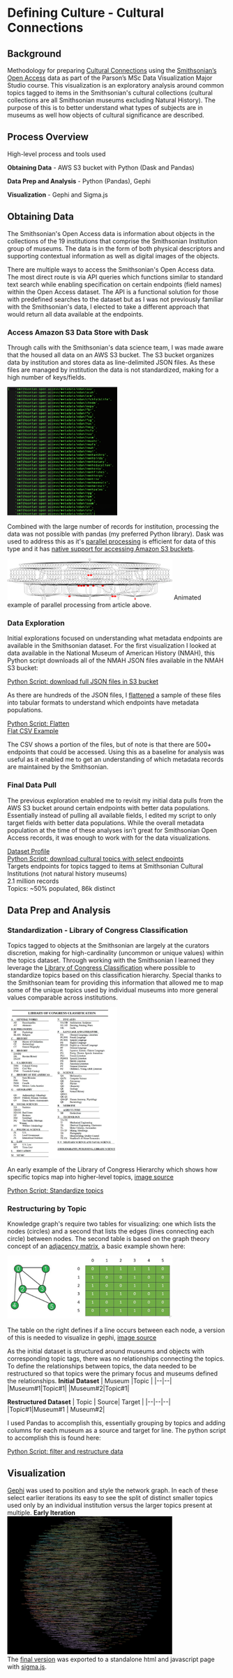 
# Defining Culture - Cultural Connections
## Background
Methodology for preparing [Cultural Connections](https://justinkraus.github.io/si_meta/topics/) using the [Smithsonian’s Open Access](https://www.si.edu/openaccess) data as part of the Parson’s MSc Data Visualization Major Studio course. This visualization is an exploratory analysis around common topics tagged to items in the Smithsonian's cultural collections (cultural collections are all Smithsonian museums excluding Natural History). The purpose of this is to better understand what types of subjects are in museums as well how objects of cultural significance are described.

## Process Overview
High-level process and tools used

**Obtaining Data** - AWS S3 bucket with Python (Dask and Pandas)

**Data Prep and Analysis** - Python (Pandas), Gephi

**Visualization** - Gephi and Sigma.js

## Obtaining Data
The Smithsonian's Open Access data is information about objects in the collections of the 19 institutions that comprise the Smithsonian Institution group of museums. The data is in the form of both physical descriptors and supporting contextual information as well as digital images of the objects. 

There are multiple ways to access the Smithsonian's Open Access data. The most direct route is via API queries which functions similar to standard text search while enabling specification on certain endpoints (field names) within the Open Access dataset. The API is a functional solution for those with predefined searches to the dataset but as I was not previously familiar with the Smithsonian's data, I elected to take a different approach that would return all data available at the endpoints. 

### Access Amazon S3 Data Store with Dask
Through calls with the Smithsonian's data science team, I was made aware that the housed all data on an AWS S3 bucket. The S3 bucket organizes data by institution and stores data as line-delimited JSON files. As these files are managed by institution the data is not standardized, making for a high number of keys/fields. 

<img src="https://github.com/justinkraus/si_meta/blob/master/pythonAnalysis/1_exploration/si_aws_s3.png" height="25%" width="50%">

Combined with the large number of records for institution, processing the data was not possible with pandas (my preferred Python library). Dask was used to address this as it's [parallel processing](https://blog.dask.org/2017/01/24/dask-custom) is efficient for data of this type and it has [native support for accessing Amazon S3 buckets](https://docs.dask.org/en/latest/remote-data-services.html).

<img src="https://github.com/justinkraus/si_meta/blob/master/pythonAnalysis/1_exploration/grid_search_schedule.gif" height="66%" width="75%">  
Animated example of parallel processing from article above.

### Data Exploration
Initial explorations focused on understanding what metadata endpoints are available in the Smithsonian dataset. For the first visualization I looked at data available in the National Museum of American History (NMAH), this Python script downloads all of the NMAH JSON files available in the NMAH S3 bucket:

[Python Script: download full JSON files in S3 bucket](https://github.com/justinkraus/si_meta/blob/master/pythonAnalysis/1_exploration/smithsonian_API_2.py)

As there are hundreds of the JSON files, I [flattened](https://github.com/amirziai/flatten) a sample of these files into tabular formats to understand which endpoints have metadata populations.

[Python Script: Flatten](https://github.com/justinkraus/si_meta/blob/master/pythonAnalysis/1_exploration/smithsonian_flatten.py)  
[Flat CSV Example](https://github.com/justinkraus/si_meta/blob/master/pythonAnalysis/1_exploration/json_flatten_df_example.csv)

The CSV shows a portion of the files, but of note is that there are 500+ endpoints that could be accessed. Using this as a baseline for analysis was useful as it enabled me to get an understanding of which metadata records are maintained by the Smithsonian.

### Final Data Pull
The previous exploration enabled me to revisit my initial data pulls from the AWS S3 bucket around certain endpoints with better data populations. Essentially instead of pulling all available fields, I edited my script to only target fields with better data populations. While the overall metadata population at the time of these analyses isn't great for Smithsonian Open Access records, it was enough to work with for the data visualizations.  

[Dataset Profile](https://justinkraus.github.io/si_meta/topics/SI_Combined_Profile.html)  
[Python Script: download cultural topics with select endpoints](https://github.com/justinkraus/si_meta/blob/master/pythonAnalysis/1_exploration/si_topics_datapull.py)  
Targets endpoints for topics tagged to items at Smithsonian Cultural Institutions (not natural history museums)  
2.1 million records  
Topics: ~50% populated, 86k distinct  


## Data Prep and Analysis
### Standardization - Library of Congress Classification
Topics tagged to objects at the Smithsonian are largely at the curators discretion, making for high-cardinality (uncommon or unique values) within the topics dataset. Through working with the Smithsonian I learned they leverage the [Library of Congress Classification](https://en.wikipedia.org/wiki/Library_of_Congress_Classification) where possible to standardize topics based on this classification hierarchy. Special thanks to the Smithsonian team for providing this information that allowed me to map some of the unique topics used by individual museums into more general values comparable across institutions.


<img src="https://github.com/justinkraus/si_meta/blob/master/pythonAnalysis/2_analysis/topics/locexample.jpeg" height="25%" width="50%">  

An early example of the Library of Congress Hierarchy which shows how specific topics map into higher-level topics, [image source](https://kimon.hosting.nyu.edu/physical-electrical-digital/items/show/1379)  

[Python Script: Standardize topics](https://github.com/justinkraus/si_meta/blob/master/pythonAnalysis/2_analysis/topics/si_topics_standardize.py)  

### Restructuring by Topic
Knowledge graph's require two tables for visualizing: one which lists the nodes (circles) and a second that lists the edges (lines connecting each circle) between nodes. The second table is based on the graph theory concept of an [adjacency matrix](https://www.wikiwand.com/en/Adjacency_matrix), a basic example shown here:

<img src="https://github.com/justinkraus/si_meta/blob/master/pythonAnalysis/2_analysis/topics/adjMatrix.jpeg" height="66%" width="75%">  
  
The table on the right defines if a line occurs between each node, a version of this is needed to visualize in gephi, [image source](https://www.geeksforgeeks.org/graph-and-its-representations/)

As the initial dataset is structured around museums and objects with corresponding topic tags, there was no relationships connecting the topics. To define the relationships between topics, the data needed to be restructured so that topics were the primary focus and museums defined the relationships.
**Initial Dataset**
| Museum |Topic  |
|--|--|
|Museum#1|Topic#1|
|Museum#2|Topic#1|

**Restructured Dataset**
| Topic | Source| Target |
|--|--|--|
|Topic#1|Museum#1 | Museum#2|

I used Pandas to accomplish this, essentially grouping by topics and adding columns for each museum as a source and target for line. The python script to accomplish this is found here:

[Python Script: filter and restructure data](https://github.com/justinkraus/si_meta/blob/master/pythonAnalysis/2_analysis/topics/si_topics_structure.py)  

## Visualization
[Gephi](https://gephi.org/) was used to position and style the network graph. In each of these select earlier iterations its easy to see the split of distinct smaller topics used only by an individual institution versus the larger topics present at multiple. 
**Early Iteration**  
<img src="https://github.com/justinkraus/si_meta/blob/master/pythonAnalysis/2_analysis/topics/deathstar.png" height="66%" width="75%">  
The [final version](https://justinkraus.github.io/si_meta/topics/) was exported to a standalone html and javascript  page with [sigma.js](http://sigmajs.org/).
